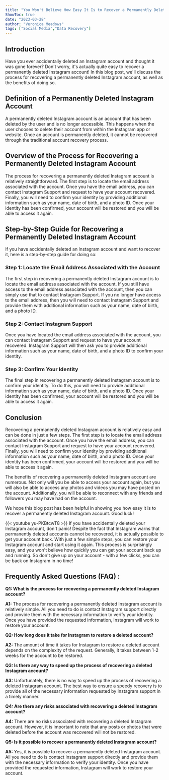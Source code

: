 ```yaml
---
title: "You Won't Believe How Easy It Is to Recover a Permanently Deleted Instagram Account!"
ShowToc: true 
date: "2023-03-28"
author: "Veronica Meadows" 
tags: ["Social Media","Data Recovery"]
---
```

## Introduction 
Have you ever accidentally deleted an Instagram account and thought it was gone forever? Don't worry, it's actually quite easy to recover a permanently deleted Instagram account! In this blog post, we'll discuss the process for recovering a permanently deleted Instagram account, as well as the benefits of doing so. 

## Definition of a Permanently Deleted Instagram Account 
A permanently deleted Instagram account is an account that has been deleted by the user and is no longer accessible. This happens when the user chooses to delete their account from within the Instagram app or website. Once an account is permanently deleted, it cannot be recovered through the traditional account recovery process. 

## Overview of the Process for Recovering a Permanently Deleted Instagram Account 
The process for recovering a permanently deleted Instagram account is relatively straightforward. The first step is to locate the email address associated with the account. Once you have the email address, you can contact Instagram Support and request to have your account recovered. Finally, you will need to confirm your identity by providing additional information such as your name, date of birth, and a photo ID. Once your identity has been confirmed, your account will be restored and you will be able to access it again. 

## Step-by-Step Guide for Recovering a Permanently Deleted Instagram Account 
If you have accidentally deleted an Instagram account and want to recover it, here is a step-by-step guide for doing so: 

### Step 1: Locate the Email Address Associated with the Account 
The first step in recovering a permanently deleted Instagram account is to locate the email address associated with the account. If you still have access to the email address associated with the account, then you can simply use that to contact Instagram Support. If you no longer have access to the email address, then you will need to contact Instagram Support and provide them with additional information such as your name, date of birth, and a photo ID. 

### Step 2: Contact Instagram Support 
Once you have located the email address associated with the account, you can contact Instagram Support and request to have your account recovered. Instagram Support will then ask you to provide additional information such as your name, date of birth, and a photo ID to confirm your identity. 

### Step 3: Confirm Your Identity 
The final step in recovering a permanently deleted Instagram account is to confirm your identity. To do this, you will need to provide additional information such as your name, date of birth, and a photo ID. Once your identity has been confirmed, your account will be restored and you will be able to access it again. 

## Conclusion 
Recovering a permanently deleted Instagram account is relatively easy and can be done in just a few steps. The first step is to locate the email address associated with the account. Once you have the email address, you can contact Instagram Support and request to have your account recovered. Finally, you will need to confirm your identity by providing additional information such as your name, date of birth, and a photo ID. Once your identity has been confirmed, your account will be restored and you will be able to access it again. 

The benefits of recovering a permanently deleted Instagram account are numerous. Not only will you be able to access your account again, but you will also be able to access any photos and videos you may have posted on the account. Additionally, you will be able to reconnect with any friends and followers you may have had on the account. 

We hope this blog post has been helpful in showing you how easy it is to recover a permanently deleted Instagram account. Good luck!

{{< youtube yu-PKBtcwT8 >}} 
If you have accidentally deleted your Instagram account, don't panic! Despite the fact that Instagram warns that permanently deleted accounts cannot be recovered, it is actually possible to get your account back. With just a few simple steps, you can restore your Instagram account and start using it again. This process is surprisingly easy, and you won't believe how quickly you can get your account back up and running. So don't give up on your account - with a few clicks, you can be back on Instagram in no time!

## Frequently Asked Questions (FAQ) :
**Q1: What is the process for recovering a permanently deleted Instagram account?**

**A1:** The process for recovering a permanently deleted Instagram account is relatively simple. All you need to do is contact Instagram support directly and provide them with the necessary information to verify your identity. Once you have provided the requested information, Instagram will work to restore your account.

**Q2: How long does it take for Instagram to restore a deleted account?**

**A2:** The amount of time it takes for Instagram to restore a deleted account depends on the complexity of the request. Generally, it takes between 1-2 weeks for the account to be restored.

**Q3: Is there any way to speed up the process of recovering a deleted Instagram account?**

**A3:** Unfortunately, there is no way to speed up the process of recovering a deleted Instagram account. The best way to ensure a speedy recovery is to provide all of the necessary information requested by Instagram support in a timely manner.

**Q4: Are there any risks associated with recovering a deleted Instagram account?**

**A4:** There are no risks associated with recovering a deleted Instagram account. However, it is important to note that any posts or photos that were deleted before the account was recovered will not be restored.

**Q5: Is it possible to recover a permanently deleted Instagram account?**

**A5:** Yes, it is possible to recover a permanently deleted Instagram account. All you need to do is contact Instagram support directly and provide them with the necessary information to verify your identity. Once you have provided the requested information, Instagram will work to restore your account.


